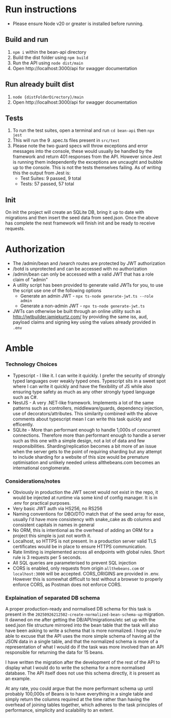 # Run instructions
- Please ensure Node v20 or greater is installed before running. 

## Build and run
1. `npm i` within the bean-api directory 
2. Build the dist folder using `npm build`
3. Run the API using `node dist/main`
4. Open http://localhost:3000/api for swagger documentation

## Run already built dist
1. `node {distFolderDirectory}/main`
2. Open http://localhost:3000/api for swagger documentation


## Tests
1. To run the test suites, open a terminal and run `cd bean-api` then `npx jest`
2. This will run the 9 .spec.ts files present in `src/test`
3. Please note the two guard specs will throw exceptions and error messages into the console, these would usually be handled by the framework and return 401 responses from the API. However since Jest is running them independently the exceptions are 
uncaught and bubble up to the console. This is not the tests themselves failing. As of writing this the output from Jest is: 
    - Test Suites: 9 passed, 9 total
    - Tests:       57 passed, 57 total

## Init

On init the project will create an SQLite DB, bring it up to date with migrations and then insert the seed data from seed.json. 
Once the above has complete the nest framework will finish init and be ready to receive requests. 

# Authorization
- The /admin/bean and /search routes are protected by JWT authorization 
- /botd is unprotected and can be accessed with no authorization
- /admin/bean can only be accessed with a valid JWT that has a role claim of "admin"
- A utility script has been provided to generate valid JWTs for you, to use the script use one of the following options
    - Generate an admin JWT - `npx ts-node generate-jwt.ts --role admin`
    - Generate a non-admin JWT - `npx ts-node generate-jwt.ts` 
- JWTs can otherwise be built through an online utility such as http://jwtbuilder.jamiekurtz.com/ by providing the same iss, aud, payload claims and signing key using the values already provided in `.env `

# Amble
### Technology Choices
- Typescript - I like it. I can write it quickly. I prefer the security of strongly typed languages over weakly typed ones. Typescript sits in a sweet spot where I can write it quickly and have the flexibility of JS while also ensuring type safety as much as any other strongly typed language such as C#.
- NestJS - A very .NET-like framework. Implements a lot of the same patterns such as controllers, middleware/guards, dependency injection, use of decorators/attributes. This similarity combined with the above comments about typescript mean I can write this task quickly and efficently. 
- SQLite - More than performant enough to handle 1,000s of concurrent connections. Therefore more than performant enough to handle a server such as this one with a simple design, not a lot of data and few responsibilities. Sharding/replication becomes a bit more of an issue when the server gets to the point of requiring sharding but any attempt to include sharding for a website of this size would be premature optimisation and unlikely needed unless allthebeans.com becomes an international conglomerate. 

### Considerations/notes 
- Obviously in production the JWT secret would not exist in the repo, it would be injected at runtime via some kind of config manager. It is in .env for practical purposes.
- Very basic JWT auth via HS256, no RS256 
- Naming conventions for DBO/DTO match that of the seed array for ease, usually I'd have more consistency with snake_cake as db columns and consistent capitals in names in general
- No ORM, this is intentional as the overhead of adding an ORM for a project this simple is just not worth it. 
- Localhost, so HTTPS is not present. In a production server valid TLS certificates would be in place to ensure HTTPS communication.
- Rate limiting is implemented across all endpoints with global rules. Short rule is 3 requests per 5 seconds.
- All SQL queries are parameterised to prevent SQL injection
- CORS is enabled, only requests from origin `allthebeans.com` or `localhost:3000` will be accepted. CORS_ORIGINS are provided in .env. However this is somewhat difficult to test without a browser to properly enforce CORS, as Postman does not enforce CORS. 

### Explaination of separated DB schema
A proper production-ready and normalised DB schema for this task is present in the `20250926212502-create-normalized-bean-schema-up` migration. It dawned on me after getting the DB/API/migrations/etc set up with the seed.json file structure mirrored into the bean table that the task will also have been asking to write a schema that is more normalized. I hope you're able to excuse that the API uses the more simple schema of having all the JSON data in a single table, and that the normalized schema is more of a representation of what I would do if the task was more involved than an API responsible for returning the data for 15 beans. 

I have written the migration after the development of the rest of the API to display what I would do to write the schema for a more normalised database. The API itself does not use this schema directly, it is present as an example. 

At any rate, you could argue that the more performant schema up until probably 100,000s of Beans is to have everything in a single table and simply return the columns required at the time rather than having the overhead of joining tables together, which adheres to the task principles of performance, simplicity and scalability to an extent. 
